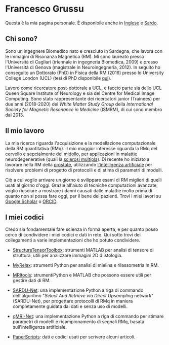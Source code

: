 # Francesco Grussu
Questa è la mia pagina personale. È disponibile anche in [Inglese](https://github.com/fragrussu/fragrussu.github.io/blob/master/README.md) e [Sardo](https://github.com/fragrussu/fragrussu.github.io/blob/master/README.srd.md).

## Chi sono? 
Sono un ingegnere Biomedico nato e cresciuto in Sardegna, che lavora con le immagini di Risonanza Magnetica (RM). Mi sono laureato presso l'Università di Cagliari (triennale in ingegneria Biomedica, 2009) e presso l'Università di Genova (magistrale in Neuroingegneria, 2012). In seguito ho conseguito un Dottorato (PhD) in Fisica della RM (2016) presso lo University College London (UCL) (tesi di PhD disponibile [qui](https://discovery.ucl.ac.uk/id/eprint/1477007/7/FGrussu_PhD_final_20160320.pdf)).

Lavoro come ricercatore post-dottorale a UCL, e faccio parte sia dello UCL Queen Square Institute of Neurology e sia del Centre for Medical Image Computing. Sono stato rappresentante dei ricercatori junior (Trainees) per due anni (2018-2020) del _White Matter Study Group_ della _International Society for Magnetic Resonance in Medicine_ (ISMRM), di cui sono membro dal 2013.

## Il mio lavoro
La mia ricerca riguarda l'acquisizione e la modellazione computazionale della RM quantitativa (RMq). Il mio maggior interesse riguarda la RMq del cervello e sepcialmente del [midollo](https://doi.org/10.1016/j.neuroimage.2020.116884), per applicazioni in malattie neurodegenerative (quali la [sclerosi multipla](https://doi.org/10.1002/acn3.445)). Di recente ho iniziato a lavorare nella RM della [prostate](https://doi.org/10.1101/2020.05.26.116491), utilizzando [l'intelligenza artificiale](https://github.com/fragrussu/sardunet) per risolvere problemi di progetto di protocolli e di stima di parametri di modelli. 

Ciò a cui voglio arrivare un giorno è svilippare esami di RM migliori di quelli usati al giorno d'oggi. Grazie all'aiuto di tecniche computazioni avanzate, voglio riusciure a mostrare i danni causati dalle malattie molto prima di quanto non si possa fare oggi, per il bene dei pazienti. Trovi i miei lavori su [Google Scholar](https://scholar.google.co.uk/citations?user=Zj5Vt3YAAAAJ&hl=en&oi=sra) o [ORCID](https://orcid.org/0000-0002-0945-3909/print).

## I miei codici
Credo sia fondamentale fare scienza in forma aperta, e per quanto posso cerco di condividere i miei codici e dati in rete. Qui sotto trovi dei collegamenti a varie implementazioni che ho potuto condividere. 

* [StructureTensorToolbox](https://github.com/fragrussu/StructureTensorToolbox): strumenti MATLAB per analisi di tensore di struttura, utili per analizzare immagini 2D d'istologia.

* [MyRelax](https://github.com/fragrussu/MyRelax): strumenti Python per analisi di mielina e rilassometria in RM.

* [MRItools](https://github.com/fragrussu/MRItools): strumentiPython e MATLAB che possono essere utili per gestire dati di RM.

* [SARDU-Net](https://github.com/fragrussu/sardunet): una implementazione Python a riga di commando dell'algoritmo "_Select And Retrieve via Direct Upsampling_ network" (SARDU-Net), per progettare protocolli di RMq in maniera completamente guidata dai dati e senza uso di modelli.

* [qMRI-Net](https://github.com/fragrussu/qMRINet): una implementazione Python a riga di commando per stimare parametri di modelli e ricampionamento di segnali RMq, basata sull'intelligenza artificiale.

* [PaperScripts](https://github.com/fragrussu/PaperScripts): dati e codici usati per scrivere alcuni articoli.
